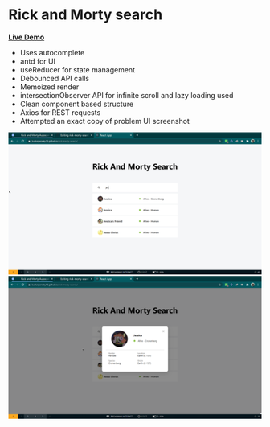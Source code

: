 # Rick and Morty search

**[Live Demo](https://tusharpandey13.github.io/rick-morty-search/)**

* Uses autocomplete
* antd for UI
* useReducer for state management
* Debounced API calls
* Memoized render
* intersectionObserver API for infinite scroll and lazy loading used
* Clean component based structure
* Axios for REST requests
* Attempted an exact copy of problem UI screenshot

![UI Screenshot](https://github.com/tusharpandey13/rick-morty-search/blob/master/docs/2.png?raw=true)
![UI Screenshot](https://github.com/tusharpandey13/rick-morty-search/blob/master/docs/1.png?raw=true)
